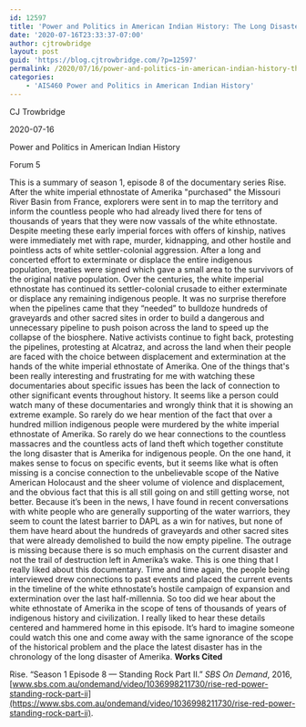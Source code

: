 ```yaml
---
id: 12597
title: 'Power and Politics in American Indian History: The Long Disaster of Amerika'
date: '2020-07-16T23:33:37-07:00'
author: cjtrowbridge
layout: post
guid: 'https://blog.cjtrowbridge.com/?p=12597'
permalink: /2020/07/16/power-and-politics-in-american-indian-history-the-long-disaster-of-amerika/
categories:
    - 'AIS460 Power and Politics in American Indian History'
---
```


CJ Trowbridge

2020-07-16

Power and Politics in American Indian History

Forum 5

This is a summary of season 1, episode 8 of the documentary series Rise. After the white imperial ethnostate of Amerika "purchased" the Missouri River Basin from France, explorers were sent in to map the territory and inform the countless people who had already lived there for tens of thousands of years that they were now vassals of the white ethnostate. Despite meeting these early imperial forces with offers of kinship, natives were immediately met with rape, murder, kidnapping, and other hostile and pointless acts of white settler-colonial aggression. After a long and concerted effort to exterminate or displace the entire indigenous population, treaties were signed which gave a small area to the survivors of the original native population. Over the centuries, the white imperial ethnostate has continued its settler-colonial crusade to either exterminate or displace any remaining indigenous people. It was no surprise therefore when the pipelines came that they “needed” to bulldoze hundreds of graveyards and other sacred sites in order to build a dangerous and unnecessary pipeline to push poison across the land to speed up the collapse of the biosphere. Native activists continue to fight back, protesting the pipelines, protesting at Alcatraz, and across the land when their people are faced with the choice between displacement and extermination at the hands of the white imperial ethnostate of Amerika. One of the things that's been really interesting and frustrating for me with watching these documentaries about specific issues has been the lack of connection to other significant events throughout history. It seems like a person could watch many of these documentaries and wrongly think that it is showing an extreme example. So rarely do we hear mention of the fact that over a hundred million indigenous people were murdered by the white imperial ethnostate of Amerika. So rarely do we hear connections to the countless massacres and the countless acts of land theft which together constitute the long disaster that is Amerika for indigenous people. On the one hand, it makes sense to focus on specific events, but it seems like what is often missing is a concise connection to the unbelievable scope of the Native American Holocaust and the sheer volume of violence and displacement, and the obvious fact that this is all still going on and still getting worse, not better. Because it’s been in the news, I have found in recent conversations with white people who are generally supporting of the water warriors, they seem to count the latest barrier to DAPL as a win for natives, but none of them have heard about the hundreds of graveyards and other sacred sites that were already demolished to build the now empty pipeline. The outrage is missing because there is so much emphasis on the current disaster and not the trail of destruction left in Amerika’s wake. This is one thing that I really liked about this documentary. Time and time again, the people being interviewed drew connections to past events and placed the current events in the timeline of the white ethnostate’s hostile campaign of expansion and extermination over the last half-millennia. So too did we hear about the white ethnostate of Amerika in the scope of tens of thousands of years of indigenous history and civilization. I really liked to hear these details centered and hammered home in this episode. It’s hard to imagine someone could watch this one and come away with the same ignorance of the scope of the historical problem and the place the latest disaster has in the chronology of the long disaster of Amerika. **Works Cited**

Rise. “Season 1 Episode 8 — Standing Rock Part II.” *SBS On Demand*, 2016, [www.sbs.com.au/ondemand/video/1036998211730/rise-red-power-standing-rock-part-ii](https://www.sbs.com.au/ondemand/video/1036998211730/rise-red-power-standing-rock-part-ii). 